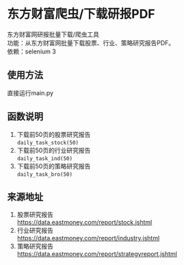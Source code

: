 # 东方财富爬虫/下载研报PDF<br>
东方财富网研报批量下载/爬虫工具<br>
功能：从东方财富网批量下载股票、行业、策略研究报告PDF。<br>
依赖：selenium 3<br>

## 使用方法<br>
直接运行main.py<br>

## 函数说明<br>
1. 下载前50页的股票研究报告<br>
`daily_task_stock(50)`<br>
2. 下载前50页的行业研究报告<br>
`daily_task_ind(50)`<br>
3. 下载前50页的策略研究报告<br>
`daily_task_bro(50)`<br>

## 来源地址<br>
1. 股票研究报告<br>
https://data.eastmoney.com/report/stock.jshtml<br>
2. 行业研究报告<br>
https://data.eastmoney.com/report/industry.jshtml<br>
3. 策略研究报告<br>
https://data.eastmoney.com/report/strategyreport.jshtml<br>

